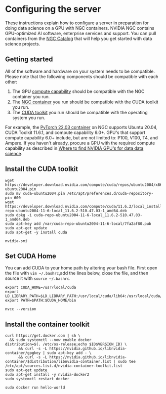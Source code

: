 # Configuring the server

These instructions explain how to configure a server in preparation for doing data science on a GPU with NGC containers. NVIDIA NGC contains GPU-optimized AI software, enterprise services and support. You can pull containers from the [NGC Catalog](https://catalog.ngc.nvidia.com/) that will help you get started with data science projects. 

## Getting started

All of the software and hardware on your system needs to be compatible. Please note that the following components should be compatible with each other:

1. The GPU [compute capability](https://developer.nvidia.com/cuda-gpus) should be compatible with the NGC container you run.
2. The [NGC container](https://catalog.ngc.nvidia.com/) you run should be compatible with the CUDA toolkit you run.
3. The [CUDA toolkit](https://developer.nvidia.com/cuda-downloads) you run should be compatible with the operating system you run.

For example, the [PyTorch 22.03 container](https://docs.nvidia.com/deeplearning/frameworks/pytorch-release-notes/rel_22-03.html#rel_22-03) on NGC supports Ubuntu 20.04, CUDA Toolkit 11.6.1, and compute capability 6.0+. GPU's that support compute capability 6.0+ include, but are not limited to: P100, V100, T4, and Ampere. If you haven't already, procure a GPU with the required compute capability as described in [Where to find NVIDIA GPU's for data data science](1-choose-a-gpu-server.md).

## Install the CUDA toolkit

```
wget https://developer.download.nvidia.com/compute/cuda/repos/ubuntu2004/x86_64/cuda-ubuntu2004.pin
sudo mv cuda-ubuntu2004.pin /etc/apt/preferences.d/cuda-repository-pin-600
wget https://developer.download.nvidia.com/compute/cuda/11.6.2/local_installers/cuda-repo-ubuntu2004-11-6-local_11.6.2-510.47.03-1_amd64.deb
sudo dpkg -i cuda-repo-ubuntu2004-11-6-local_11.6.2-510.47.03-1_amd64.deb
sudo apt-key add /var/cuda-repo-ubuntu2004-11-6-local/7fa2af80.pub
sudo apt-get update
sudo apt-get -y install cuda
```

```
nvidia-smi
```

## Set CUDA Home

You can add CUDA to your home path by altering your bash file. First open the file with `vim ~/.bashrc`,add the lines below, close the file, and then source it with `source ~/.bashrc`.

```
export CUDA_HOME=/usr/local/cuda
export LD_LIBRARY_PATH=$LD_LIBRARY_PATH:/usr/local/cuda/lib64:/usr/local/cuda/extras/CUPTI/lib64
export PATH=$PATH:$CUDA_HOME/bin
```

```
nvcc --version
```

## Install the container toolkit

```
curl https://get.docker.com | sh \
  && sudo systemctl --now enable docker
distribution=$(. /etc/os-release;echo $ID$VERSION_ID) \
      && curl -s -L https://nvidia.github.io/libnvidia-container/gpgkey | sudo apt-key add - \
      && curl -s -L https://nvidia.github.io/libnvidia-container/$distribution/libnvidia-container.list | sudo tee /etc/apt/sources.list.d/nvidia-container-toolkit.list
sudo apt-get update
sudo apt-get install -y nvidia-docker2
sudo systemctl restart docker
```

```
sudo docker run hello-world
```
